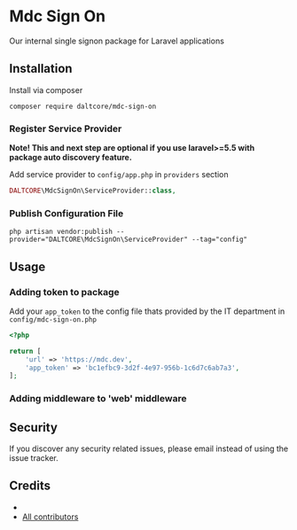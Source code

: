 # Mdc Sign On

Our internal single signon package for Laravel applications

## Installation

Install via composer
```
composer require daltcore/mdc-sign-on
```

### Register Service Provider

**Note! This and next step are optional if you use laravel>=5.5 with package
auto discovery feature.**

Add service provider to `config/app.php` in `providers` section
```php
DALTCORE\MdcSignOn\ServiceProvider::class,
```

### Publish Configuration File

```
php artisan vendor:publish --provider="DALTCORE\MdcSignOn\ServiceProvider" --tag="config"
```

## Usage

### Adding token to package
Add your `app_token` to the config file thats provided by the IT department in `config/mdc-sign-on.php`
```php
<?php

return [
    'url' => 'https://mdc.dev',
    'app_token' => 'bc1efbc9-3d2f-4e97-956b-1c6d7c6ab7a3',
];
```

### Adding middleware to 'web' middleware



## Security

If you discover any security related issues, please email 
instead of using the issue tracker.

## Credits

- [](https://github.com/DALTCORE/MdcSignOn)
- [All contributors](https://github.com/DALTCORE/MdcSignOn/graphs/contributors)
